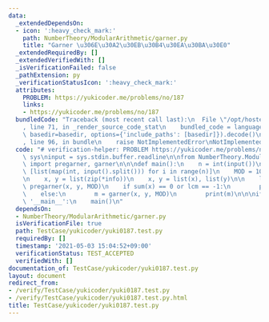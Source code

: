 ```yaml
---
data:
  _extendedDependsOn:
  - icon: ':heavy_check_mark:'
    path: NumberTheory/ModularArithmetic/garner.py
    title: "Garner \u306E\u30A2\u30EB\u30B4\u30EA\u30BA\u30E0"
  _extendedRequiredBy: []
  _extendedVerifiedWith: []
  _isVerificationFailed: false
  _pathExtension: py
  _verificationStatusIcon: ':heavy_check_mark:'
  attributes:
    PROBLEM: https://yukicoder.me/problems/no/187
    links:
    - https://yukicoder.me/problems/no/187
  bundledCode: "Traceback (most recent call last):\n  File \"/opt/hostedtoolcache/Python/3.9.7/x64/lib/python3.9/site-packages/onlinejudge_verify/documentation/build.py\"\
    , line 71, in _render_source_code_stat\n    bundled_code = language.bundle(stat.path,\
    \ basedir=basedir, options={'include_paths': [basedir]}).decode()\n  File \"/opt/hostedtoolcache/Python/3.9.7/x64/lib/python3.9/site-packages/onlinejudge_verify/languages/python.py\"\
    , line 96, in bundle\n    raise NotImplementedError\nNotImplementedError\n"
  code: "# verification-helper: PROBLEM https://yukicoder.me/problems/no/187\nimport\
    \ sys\ninput = sys.stdin.buffer.readline\n\nfrom NumberTheory.ModularArithmetic.garner\
    \ import pregarner, garner\n\n\ndef main():\n    n = int(input())\n    info =\
    \ [list(map(int, input().split())) for i in range(n)]\n    MOD = 10 ** 9 + 7\n\
    \n    x, y = list(zip(*info))\n    x, y = list(x), list(y)\n\n    lcm, x, y =\
    \ pregarner(x, y, MOD)\n    if sum(x) == 0 or lcm == -1:\n        print(lcm)\n\
    \    else:\n        m = garner(x, y, MOD)\n        print(m)\n\n\nif __name__ ==\
    \ '__main__':\n    main()\n"
  dependsOn:
  - NumberTheory/ModularArithmetic/garner.py
  isVerificationFile: true
  path: TestCase/yukicoder/yuki0187.test.py
  requiredBy: []
  timestamp: '2021-05-03 15:04:52+09:00'
  verificationStatus: TEST_ACCEPTED
  verifiedWith: []
documentation_of: TestCase/yukicoder/yuki0187.test.py
layout: document
redirect_from:
- /verify/TestCase/yukicoder/yuki0187.test.py
- /verify/TestCase/yukicoder/yuki0187.test.py.html
title: TestCase/yukicoder/yuki0187.test.py
---
```

